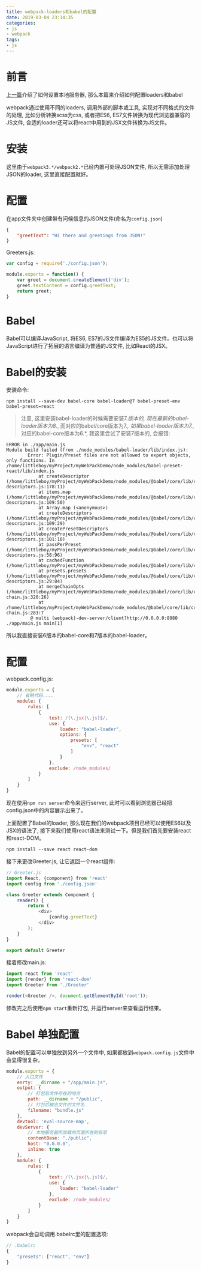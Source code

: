 ```yaml
---
title: webpack-loaders和babel的配置
date: 2019-03-04 23:14:35
categories:
- js
- webpack
tags:
- js
---
```


# 前言

[上一篇](/js/webpack/webpack-dev-server.html)介绍了如何设置本地服务器, 那么本篇来介绍如何配置loaders和babel

webpack通过使用不同的loaders, 调用外部的脚本或工具, 实现对不同格式的文件的处理, 比如分析转换scss为css, 或者把ES6, ES7文件转换为现代浏览器兼容的JS文件, 合适的loader还可以将react中用到的JSX文件转换为JS文件。
<!--more-->
# 安装

这里由于`webpack3.*/webpack2.*`已经内置可处理JSON文件, 所以无需添加处理JSON的loader, 这里直接配置就好。

# 配置

在app文件夹中创建带有问候信息的JSON文件(命名为`config.json`)
```json
{
    "greetText": "Hi there and greetings from JSON!"
}
```

Greeters.js:

```js
var config = require('./config.json');

module.exports = function() {
    var greet = document.createElement('div');
    greet.textContent = config.greetText;
    return greet;
}
```

# Babel

Babel可以编译JavaScript, 将ES6, ES7的JS文件编译为ES5的JS文件。也可以将JavaScript进行了拓展的语言编译为普通的JS文件, 比如React的JSX。

# Babel的安装

安装命令:

```shell
npm install --save-dev babel-core babel-loader@7 babel-preset-env babel-preset=react
```

> 注意, 这里安装babel-loader的时候需要安装7.*版本的, 现在最新的babel-loader版本为8.*, 而对应的babel/core版本为7.*, 如果babel-loader版本为7.*, 对应的babel-core版本为6.*, 我这里尝试了安装7版本的, 会报错:
```shell
ERROR in ./app/main.js
Module build failed (from ./node_modules/babel-loader/lib/index.js):
        Error: Plugin/Preset files are not allowed to export objects, only functions. In /home/littleboy/myProject/myWebPackDemo/node_modules/babel-preset-react/lib/index.js
            at createDescriptor (/home/littleboy/myProject/myWebPackDemo/node_modules/@babel/core/lib/config/config-descriptors.js:178:11)
            at items.map (/home/littleboy/myProject/myWebPackDemo/node_modules/@babel/core/lib/config/config-descriptors.js:109:50)
            at Array.map (<anonymous>)
            at createDescriptors (/home/littleboy/myProject/myWebPackDemo/node_modules/@babel/core/lib/config/config-descriptors.js:109:29)
            at createPresetDescriptors (/home/littleboy/myProject/myWebPackDemo/node_modules/@babel/core/lib/config/config-descriptors.js:101:10)
            at passPerPreset (/home/littleboy/myProject/myWebPackDemo/node_modules/@babel/core/lib/config/config-descriptors.js:58:96)
            at cachedFunction (/home/littleboy/myProject/myWebPackDemo/node_modules/@babel/core/lib/config/caching.js:33:19)
            at presets.presets (/home/littleboy/myProject/myWebPackDemo/node_modules/@babel/core/lib/config/config-descriptors.js:29:84)
            at mergeChainOpts (/home/littleboy/myProject/myWebPackDemo/node_modules/@babel/core/lib/config/config-chain.js:320:26)
            at /home/littleboy/myProject/myWebPackDemo/node_modules/@babel/core/lib/config/config-chain.js:283:7
         @ multi (webpack)-dev-server/client?http://0.0.0.0:8080 ./app/main.js main[1]
```
所以我直接安装6版本的babel-core和7版本的babel-loader。

# 配置

webpack.config.js:

```js
module.exports = {
    // 省略代码....
    module: {
        rules: [
            {
                test: /(\.jsx|\.js)$/,
                use: {
                    loader: "babel-loader", 
                    options: {
                        presets: [
                            "env", "react"
                        ] 
                    }
                },
                exclude: /node_modules/
            }
        ]
    }
}
```

现在使用`npm run server`命令来运行server, 此时可以看到浏览器已经把config.json中的内容展示出来了。

上面配置了Babel的loader, 那么现在我们的webpack项目已经可以使用ES6以及JSX的语法了, 接下来我们使用react语法来测试一下。但是我们首先要安装react和react-DOM。

```shell
npm install --save react react-dom
```

接下来更改Greeter.js, 让它返回一个react组件:

```js
// Greeter.js
import React, {component} from 'react'
import config from './config.json'

class Greeter extends Component {
    reader() {
        return (
            <div>
                {config.greetText}
            </div>
        );
    }
}

export default Greeter
```

接着修改main.js:

```js
import react from 'react'
import {render} from 'react-dom'
import Greeter from './Greeter'

render(<Greeter />, document.getElementById('root'));
```

修改完之后使用`npm start`重新打包, 并运行server来查看运行结果。


# Babel 单独配置

Babel的配置可以单独放到另外一个文件中, 如果都放到`webpack.config.js`文件中会显得很复杂。

```js
module.exports = {
    // 入口文件
    enrty: __dirname + "/app/main.js",
    output: {
        // 打包后文件存在的地方
        path: __dirname + "/public",
        // 打包后输出文件的文件名
        filename: "bundle.js"
    },
    devtool: 'eval-source-map',
    devServer: {
        // 本地服务器所加载的页面所在的目录
        contentBase: "./public",
        host: "0.0.0.0",
        inline: true
    },
    module: {
        rules: [
            {
                test: /(\.jsx|\.js)$/,
                use: {
                    loader: "babel-loader"
                },
                exclude: /node_modules/
            }
        ]
    }
}
```

webpack会自动调用.babelrc里的配置选项:

```js
// .babelrc
{
    "presets": ["react", "env"]
}
```
